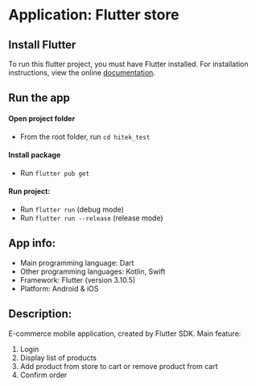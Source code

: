 # Application: Flutter store

## Install Flutter
To run this flutter project, you must have Flutter installed. For installation instructions, view the online
[documentation](https://flutter.io/).

## Run the app

#### Open project folder
* From the root folder, run `cd hitek_test`

#### Install package
* Run `flutter pub get`

#### Run project:
* Run `flutter run` (debug mode)
* Run `flutter run --release` (release mode)

## App info:
* Main programming language: Dart
* Other programming languages: Kotlin, Swift
* Framework: Flutter (version 3.10.5)
* Platform: Android & iOS

## Description:
E-commerce mobile application, created by Flutter SDK. Main feature:
1. Login
2. Display list of products
3. Add product from store to cart or remove product from cart
4. Confirm order
